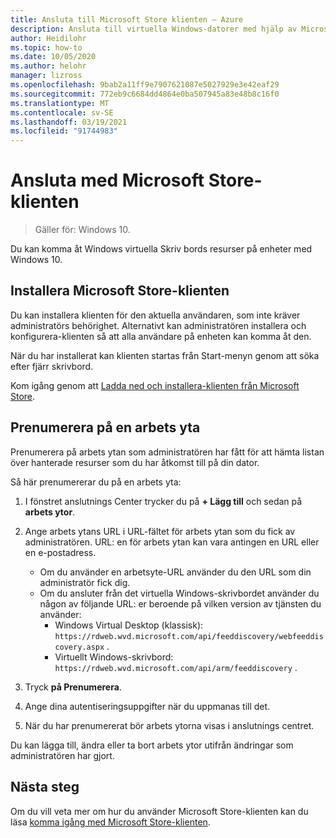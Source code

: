 ```yaml
---
title: Ansluta till Microsoft Store klienten – Azure
description: Ansluta till virtuella Windows-datorer med hjälp av Microsoft Store-klienten.
author: Heidilohr
ms.topic: how-to
ms.date: 10/05/2020
ms.author: helohr
manager: lizross
ms.openlocfilehash: 9bab2a11ff9e7907621087e5027929e3e42eaf29
ms.sourcegitcommit: 772eb9c6684dd4864e0ba507945a83e48b8c16f0
ms.translationtype: MT
ms.contentlocale: sv-SE
ms.lasthandoff: 03/19/2021
ms.locfileid: "91744983"
---
```

# <a name="connect-with-the-microsoft-store-client"></a>Ansluta med Microsoft Store-klienten

>Gäller för: Windows 10.

Du kan komma åt Windows virtuella Skriv bords resurser på enheter med Windows 10.

## <a name="install-the-microsoft-store-client"></a>Installera Microsoft Store-klienten

Du kan installera klienten för den aktuella användaren, som inte kräver administratörs behörighet. Alternativt kan administratören installera och konfigurera-klienten så att alla användare på enheten kan komma åt den.

När du har installerat kan klienten startas från Start-menyn genom att söka efter fjärr skrivbord.

Kom igång genom att [Ladda ned och installera-klienten från Microsoft Store](https://www.microsoft.com/store/productId/9WZDNCRFJ3PS).

## <a name="subscribe-to-a-workspace"></a>Prenumerera på en arbets yta

Prenumerera på arbets ytan som administratören har fått för att hämta listan över hanterade resurser som du har åtkomst till på din dator.

Så här prenumererar du på en arbets yta:

1. I fönstret anslutnings Center trycker du på **+ Lägg till** och sedan på **arbets ytor**.
2. Ange arbets ytans URL i URL-fältet för arbets ytan som du fick av administratören. URL: en för arbets ytan kan vara antingen en URL eller en e-postadress.
   
   - Om du använder en arbetsyte-URL använder du den URL som din administratör fick dig.
   - Om du ansluter från det virtuella Windows-skrivbordet använder du någon av följande URL: er beroende på vilken version av tjänsten du använder:
       - Windows Virtual Desktop (klassisk): `https://rdweb.wvd.microsoft.com/api/feeddiscovery/webfeeddiscovery.aspx` .
       - Virtuellt Windows-skrivbord: `https://rdweb.wvd.microsoft.com/api/arm/feeddiscovery` .
  
3. Tryck **på Prenumerera**.
4. Ange dina autentiseringsuppgifter när du uppmanas till det.
5. När du har prenumererat bör arbets ytorna visas i anslutnings centret.

Du kan lägga till, ändra eller ta bort arbets ytor utifrån ändringar som administratören har gjort.

## <a name="next-steps"></a>Nästa steg

Om du vill veta mer om hur du använder Microsoft Store-klienten kan du läsa [komma igång med Microsoft Store-klienten](/windows-server/remote/remote-desktop-services/clients/windows/).